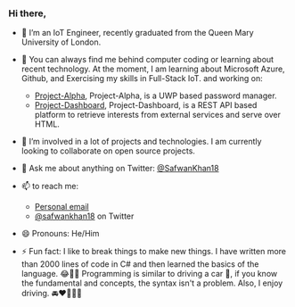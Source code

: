 ### Hi there,

- 🔭 I’m an IoT Engineer, recently graduated from the Queen Mary University of London.
- 🌱 You can always find me behind computer coding or learning about recent technology.
      At the moment, I am learning about Microsoft Azure, Github, and Exercising my skills in Full-Stack IoT. 
      and working on:
     - [Project-Alpha](https://github.com/iamsafwan/project-alpha), Project-Alpha, is a UWP based password manager.
     - [Project-Dashboard](https://github.com/iamsafwan/project-dashboard), Project-Dashboard, is a REST API based platform to retrieve interests from external      services and serve over HTML.
     
- 👯 I’m involved in a lot of projects and technologies. I am currently looking to collaborate on open source projects.
- 💬 Ask me about anything on Twitter: <a href="https://mobile.twitter.com/SafwanKhan18">@SafwanKhan18</a>
- 📫 to reach me:
     - [Personal email](mailto:safwanzk@outlook.com) 
     - [@safwankhan18](https://twitter.com/safwankhan18) on Twitter

- 😄 Pronouns: He/Him
- ⚡ Fun fact: I like to break things to make new things. I have written more than 2000 lines of code in C# and then learned the basics of the language. 😂🤣🤣
                Programming is similar to driving a car 🚙, if you know the fundamental and concepts, the syntax isn't a problem. 
                Also, I enjoy driving. 🚘❤️🤩🤣🤣
               
         
